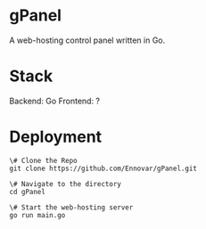 # gPanel

A web-hosting control panel written in Go.

# Stack

Backend: Go
Frontend: ?

# Deployment

```shell
\# Clone the Repo
git clone https://github.com/Ennovar/gPanel.git

\# Navigate to the directory
cd gPanel

\# Start the web-hosting server
go run main.go
```
